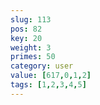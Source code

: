 ```yaml
---
slug: 113
pos: 82
key: 20
weight: 3
primes: 50
category: user
value: [617,0,1,2]
tags: [1,2,3,4,5]
---
```


